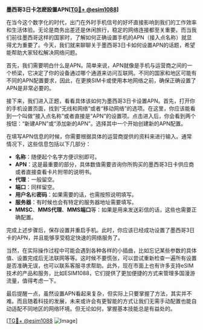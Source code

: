 **墨西哥3日卡怎麽設置APN[[TG💪+ @esim1088](https://t.me/s/esim1088)]**

在当今这个数字化的时代，出门在外时手机信号的好坏直接影响到我们的工作效率和生活体验。无论是商务出差还是休闲旅行，稳定的网络连接都至关重要。而当我们前往墨西哥这样的国家时，了解如何正确设置手机的APN（接入点名称）就显得尤为重要了。今天，我们就来聊聊关于墨西哥3日卡如何设置APN的话题，希望能帮助大家轻松解决网络问题。

首先，我们需要明白什么是APN。简单来说，APN就像是手机与运营商之间的一个桥梁，它决定了你的设备通过哪个通道来访问互联网。不同的国家和地区可能有不同的APN配置要求，因此，在更换SIM卡或使用本地网络之前，确保正确设置了APN是非常必要的。

接下来，我们进入正题，看看具体该如何为墨西哥3日卡设置APN。首先，打开你的手机设置页面，找到“无线和网络”或者“移动网络”的选项。在这里，你应该能看到一个叫做“接入点名称”或者直接是“APN”的设置项。点击进入后，你会看到两个按钮：“新建APN”或“添加新的APN”。选择其中一个开始创建新的APN配置。

在填写APN信息的时候，你需要根据具体的运营商提供的资料来进行输入。通常情况下，这些信息包括以下几部分：

- **名称**：随便起个名字方便识别即可。
- **APN**：这是最重要的部分，具体数值需要咨询你所购买的墨西哥3日卡供应商或者直接查看卡片附带的说明书。
- **代理**：一般留空。
- **端口**：同样留空。
- **用户名**和**密码**：如果需要的话，也需按照说明填写。
- **服务器**：有时候也会有特定的服务器地址需要填写。
- **MMSC**、**MMS代理**、**MMS端口**等：如果是用来发送彩信的话，这些也需要正确配置。

完成上述步骤后，保存设置并重启手机。此时，你应该已经成功设置了墨西哥3日卡的APN，并且能够享受稳定快速的网络服务了。

当然，在实际操作过程中可能会遇到各种各样的小插曲，比如忘记某些参数的具体值、设置完成后无法联网等等。这时候不要慌张，可以尝试重新检查一遍所有设置是否准确无误，也可以联系客服寻求帮助。此外，现在市面上也有许多支持eSIM技术的产品和服务，比如ESIM1088，它们提供了更加便捷的方式来管理多国漫游流量，值得考虑一下。

最后提醒一点，虽然设置APN看起来复杂，但实际上只要掌握了方法，其实并不难。而且随着科技的发展，未来或许会有更智能的方式让我们无需手动配置也能自动适配不同地区的网络环境。但无论如何，掌握基本技能总是有益处的。

[[TG💪+ @esim1088](https://t.me/s/esim1088) ![Image](https://i.postimg.cc/4NQfJmqS/Snipaste-2025-05-13-00-14-12.png)]